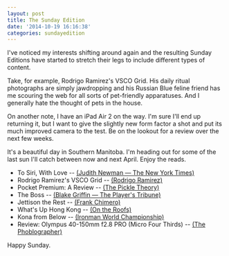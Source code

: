 ```yaml
---
layout: post
title: The Sunday Edition
date: '2014-10-19 16:16:38'
categories: sundayedition
---
```


I've noticed my interests shifting around again and the resulting Sunday Editions have started to stretch their legs to include different types of content. 

Take, for example, Rodrigo Ramirez's VSCO Grid. His daily ritual photographs are simply jawdropping and his Russian Blue feline friend has me scouring the web for all sorts of pet-friendly apparatuses. And I generally hate the thought of pets in the house.

On another note, I have an iPad Air 2 on the way. I'm sure I'll end up returning it, but I want to give the slightly new form factor a shot and put its much improved camera to the test. Be on the lookout for a review over the next few weeks.

It's a beautiful day in Southern Manitoba. I'm heading out for some of the last sun I'll catch between now and next April. Enjoy the reads.

* To Siri, With Love -- [(Judith Newman — The New York Times)](http://www.nytimes.com/2014/10/19/fashion/how-apples-siri-became-one-autistic-boys-bff.html?_r=0)
* Rodrigo Ramirez's VSCO Grid -- [(Rodrigo Ramirez)](http://rodrigo.vsco.co/grid/1)
* Pocket Premium: A Review -- [(The Pickle Theory)](http://pickletheory.com/617/pocket-premium-review/)
* The Boss -- [(Blake Griffin — The Player's Tribune)](http://www.theplayerstribune.com/blake-griffin-the-boss/)
* Jettison the Rest -- [(Frank Chimero)](http://frankchimero.com/blog/jettison-the-rest/)
* What's Up Hong Kong -- [(On the Roofs)](http://vimeo.com/108305800)
* Kona from Below -- [(Ironman World Championship)](http://www.ironman.com/media-library/images/galleries/events/americas/ironman/world-championship/2014/gallery-kona-from-below.aspx#axzz3GC9SEl2T)
* Review: Olympus 40-150mm f2.8 PRO (Micro Four Thirds) -- [(The Phoblographer)](http://www.thephoblographer.com/2014/10/16/review-olympus-40-150mm-f2-8-pro-micro-four-thirds/)

Happy Sunday.